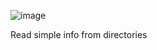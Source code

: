![image](https://github.com/user-attachments/assets/65c7f780-e314-4efd-a35d-f9c29343b2e1)

Read simple info from directories
